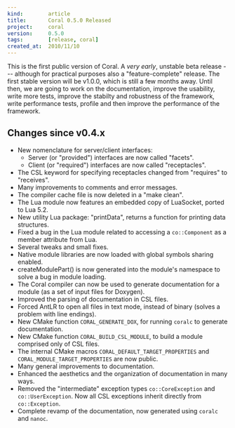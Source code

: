 ```yaml
---
kind:        article
title:       Coral 0.5.0 Released
project:     coral
version:     0.5.0
tags:        [release, coral]
created_at:  2010/11/10
---
```


This is the first public version of Coral. A *very early*, unstable beta release --- although for practical purposes also a "feature-complete" release. The first stable version will be v1.0.0, which is still a few months away. Until then, we are going to work on the documentation, improve the usability, write more tests, improve the stabilty and robustness of the framework, write performance tests, profile and then improve the performance of the framework.

## Changes since v0.4.x

- New nomenclature for server/client interfaces:
	- Server (or "provided") interfaces are now called "facets".
	- Client (or "required") interfaces are now called "receptacles".
- The CSL keyword for specifying receptacles changed from "requires" to "receives".
- Many improvements to comments and error messages.
- The compiler cache file is now deleted in a "make clean".
- The Lua module now features an embedded copy of LuaSocket, ported to Lua 5.2.
- New utility Lua package: "printData", returns a function for printing data structures.
- Fixed a bug in the Lua module related to accessing a `co::Component` as a member attribute from Lua.
- Several tweaks and small fixes.
- Native module libraries are now loaded with global symbols sharing enabled.
- createModulePart() is now generated into the module's namespace to solve a bug in module loading.
- The Coral compiler can now be used to generate documentation for a module (as a set of input files for Doxygen).
- Improved the parsing of documentation in CSL files.
- Forced AntLR to open all files in text mode, instead of binary (solves a problem with line endings).
- New CMake function `CORAL_GENERATE_DOX`, for running `coralc` to generate documentation.
- New CMake function `CORAL_BUILD_CSL_MODULE`, to build a module comprised only of CSL files.
- The internal CMake macros `CORAL_DEFAULT_TARGET_PROPERTIES` and `CORAL_MODULE_TARGET_PROPERTIES` are now public.
- Many general improvements to documentation.
- Enhanced the aesthetics and the organization of documentation in many ways.
- Removed the "intermediate" exception types `co::CoreException` and `co::UserException`. Now all CSL exceptions inherit directly from `co::Exception`.
- Complete revamp of the documentation, now generated using `coralc` and `nanoc`.
